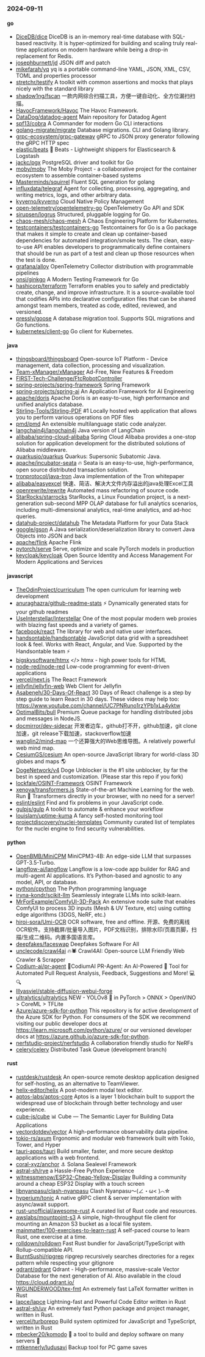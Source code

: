 ### 2024-09-11

#### go
* [DiceDB/dice](https://github.com/DiceDB/dice) DiceDB is an in-memory real-time database with SQL-based reactivity. It is hyper-optimized for building and scaling truly real-time applications on modern hardware while being a drop-in replacement for Redis.
* [josephburnett/jd](https://github.com/josephburnett/jd) JSON diff and patch
* [mikefarah/yq](https://github.com/mikefarah/yq) yq is a portable command-line YAML, JSON, XML, CSV, TOML and properties processor
* [stretchr/testify](https://github.com/stretchr/testify) A toolkit with common assertions and mocks that plays nicely with the standard library
* [shadow1ng/fscan](https://github.com/shadow1ng/fscan) 一款内网综合扫描工具，方便一键自动化、全方位漏扫扫描。
* [HavocFramework/Havoc](https://github.com/HavocFramework/Havoc) The Havoc Framework.
* [DataDog/datadog-agent](https://github.com/DataDog/datadog-agent) Main repository for Datadog Agent
* [spf13/cobra](https://github.com/spf13/cobra) A Commander for modern Go CLI interactions
* [golang-migrate/migrate](https://github.com/golang-migrate/migrate) Database migrations. CLI and Golang library.
* [grpc-ecosystem/grpc-gateway](https://github.com/grpc-ecosystem/grpc-gateway) gRPC to JSON proxy generator following the gRPC HTTP spec
* [elastic/beats](https://github.com/elastic/beats) 🐠 Beats - Lightweight shippers for Elasticsearch & Logstash
* [jackc/pgx](https://github.com/jackc/pgx) PostgreSQL driver and toolkit for Go
* [moby/moby](https://github.com/moby/moby) The Moby Project - a collaborative project for the container ecosystem to assemble container-based systems
* [Masterminds/squirrel](https://github.com/Masterminds/squirrel) Fluent SQL generation for golang
* [influxdata/telegraf](https://github.com/influxdata/telegraf) Agent for collecting, processing, aggregating, and writing metrics, logs, and other arbitrary data.
* [kyverno/kyverno](https://github.com/kyverno/kyverno) Cloud Native Policy Management
* [open-telemetry/opentelemetry-go](https://github.com/open-telemetry/opentelemetry-go) OpenTelemetry Go API and SDK
* [sirupsen/logrus](https://github.com/sirupsen/logrus) Structured, pluggable logging for Go.
* [chaos-mesh/chaos-mesh](https://github.com/chaos-mesh/chaos-mesh) A Chaos Engineering Platform for Kubernetes.
* [testcontainers/testcontainers-go](https://github.com/testcontainers/testcontainers-go) Testcontainers for Go is a Go package that makes it simple to create and clean up container-based dependencies for automated integration/smoke tests. The clean, easy-to-use API enables developers to programmatically define containers that should be run as part of a test and clean up those resources when the test is done.
* [grafana/alloy](https://github.com/grafana/alloy) OpenTelemetry Collector distribution with programmable pipelines
* [onsi/ginkgo](https://github.com/onsi/ginkgo) A Modern Testing Framework for Go
* [hashicorp/terraform](https://github.com/hashicorp/terraform) Terraform enables you to safely and predictably create, change, and improve infrastructure. It is a source-available tool that codifies APIs into declarative configuration files that can be shared amongst team members, treated as code, edited, reviewed, and versioned.
* [pressly/goose](https://github.com/pressly/goose) A database migration tool. Supports SQL migrations and Go functions.
* [kubernetes/client-go](https://github.com/kubernetes/client-go) Go client for Kubernetes.

#### java
* [thingsboard/thingsboard](https://github.com/thingsboard/thingsboard) Open-source IoT Platform - Device management, data collection, processing and visualization.
* [Team-xManager/xManager](https://github.com/Team-xManager/xManager) Ad-Free, New Features & Freedom
* [FIRST-Tech-Challenge/FtcRobotController](https://github.com/FIRST-Tech-Challenge/FtcRobotController)
* [spring-projects/spring-framework](https://github.com/spring-projects/spring-framework) Spring Framework
* [spring-projects/spring-ai](https://github.com/spring-projects/spring-ai) An Application Framework for AI Engineering
* [apache/doris](https://github.com/apache/doris) Apache Doris is an easy-to-use, high performance and unified analytics database.
* [Stirling-Tools/Stirling-PDF](https://github.com/Stirling-Tools/Stirling-PDF) #1 Locally hosted web application that allows you to perform various operations on PDF files
* [pmd/pmd](https://github.com/pmd/pmd) An extensible multilanguage static code analyzer.
* [langchain4j/langchain4j](https://github.com/langchain4j/langchain4j) Java version of LangChain
* [alibaba/spring-cloud-alibaba](https://github.com/alibaba/spring-cloud-alibaba) Spring Cloud Alibaba provides a one-stop solution for application development for the distributed solutions of Alibaba middleware.
* [quarkusio/quarkus](https://github.com/quarkusio/quarkus) Quarkus: Supersonic Subatomic Java.
* [apache/incubator-seata](https://github.com/apache/incubator-seata) 🔥 Seata is an easy-to-use, high-performance, open source distributed transaction solution.
* [tronprotocol/java-tron](https://github.com/tronprotocol/java-tron) Java implementation of the Tron whitepaper
* [alibaba/easyexcel](https://github.com/alibaba/easyexcel) 快速、简洁、解决大文件内存溢出的java处理Excel工具
* [openrewrite/rewrite](https://github.com/openrewrite/rewrite) Automated mass refactoring of source code.
* [StarRocks/starrocks](https://github.com/StarRocks/starrocks) StarRocks, a Linux Foundation project, is a next-generation sub-second MPP OLAP database for full analytics scenarios, including multi-dimensional analytics, real-time analytics, and ad-hoc queries.
* [datahub-project/datahub](https://github.com/datahub-project/datahub) The Metadata Platform for your Data Stack
* [google/gson](https://github.com/google/gson) A Java serialization/deserialization library to convert Java Objects into JSON and back
* [apache/flink](https://github.com/apache/flink) Apache Flink
* [pytorch/serve](https://github.com/pytorch/serve) Serve, optimize and scale PyTorch models in production
* [keycloak/keycloak](https://github.com/keycloak/keycloak) Open Source Identity and Access Management For Modern Applications and Services

#### javascript
* [TheOdinProject/curriculum](https://github.com/TheOdinProject/curriculum) The open curriculum for learning web development
* [anuraghazra/github-readme-stats](https://github.com/anuraghazra/github-readme-stats) ⚡ Dynamically generated stats for your github readmes
* [UseInterstellar/Interstellar](https://github.com/UseInterstellar/Interstellar) One of the most popular modern web proxies with blazing fast speeds and a variety of games.
* [facebook/react](https://github.com/facebook/react) The library for web and native user interfaces.
* [handsontable/handsontable](https://github.com/handsontable/handsontable) JavaScript data grid with a spreadsheet look & feel. Works with React, Angular, and Vue. Supported by the Handsontable team ⚡
* [bigskysoftware/htmx](https://github.com/bigskysoftware/htmx) </> htmx - high power tools for HTML
* [node-red/node-red](https://github.com/node-red/node-red) Low-code programming for event-driven applications
* [vercel/next.js](https://github.com/vercel/next.js) The React Framework
* [jellyfin/jellyfin-web](https://github.com/jellyfin/jellyfin-web) Web Client for Jellyfin
* [Asabeneh/30-Days-Of-React](https://github.com/Asabeneh/30-Days-Of-React) 30 Days of React challenge is a step by step guide to learn React in 30 days. These videos may help too: https://www.youtube.com/channel/UC7PNRuno1rzYPb1xLa4yktw
* [OptimalBits/bull](https://github.com/OptimalBits/bull) Premium Queue package for handling distributed jobs and messages in NodeJS.
* [docmirror/dev-sidecar](https://github.com/docmirror/dev-sidecar) 开发者边车，github打不开，github加速，git clone加速，git release下载加速，stackoverflow加速
* [wanglin2/mind-map](https://github.com/wanglin2/mind-map) 一个还算强大的Web思维导图。A relatively powerful web mind map.
* [CesiumGS/cesium](https://github.com/CesiumGS/cesium) An open-source JavaScript library for world-class 3D globes and maps 🌎
* [DogeNetwork/v4](https://github.com/DogeNetwork/v4) Doge Unblocker is the #1 site unblocker, by far the best in speed and customization. (Please star this repo if you fork)
* [lockfale/OSINT-Framework](https://github.com/lockfale/OSINT-Framework) OSINT Framework
* [xenova/transformers.js](https://github.com/xenova/transformers.js) State-of-the-art Machine Learning for the web. Run 🤗 Transformers directly in your browser, with no need for a server!
* [eslint/eslint](https://github.com/eslint/eslint) Find and fix problems in your JavaScript code.
* [gulpjs/gulp](https://github.com/gulpjs/gulp) A toolkit to automate & enhance your workflow
* [louislam/uptime-kuma](https://github.com/louislam/uptime-kuma) A fancy self-hosted monitoring tool
* [projectdiscovery/nuclei-templates](https://github.com/projectdiscovery/nuclei-templates) Community curated list of templates for the nuclei engine to find security vulnerabilities.

#### python
* [OpenBMB/MiniCPM](https://github.com/OpenBMB/MiniCPM) MiniCPM3-4B: An edge-side LLM that surpasses GPT-3.5-Turbo.
* [langflow-ai/langflow](https://github.com/langflow-ai/langflow) Langflow is a low-code app builder for RAG and multi-agent AI applications. It’s Python-based and agnostic to any model, API, or database.
* [python/cpython](https://github.com/python/cpython) The Python programming language
* [iryna-kondr/scikit-llm](https://github.com/iryna-kondr/scikit-llm) Seamlessly integrate LLMs into scikit-learn.
* [MrForExample/ComfyUI-3D-Pack](https://github.com/MrForExample/ComfyUI-3D-Pack) An extensive node suite that enables ComfyUI to process 3D inputs (Mesh & UV Texture, etc) using cutting edge algorithms (3DGS, NeRF, etc.)
* [hiroi-sora/Umi-OCR](https://github.com/hiroi-sora/Umi-OCR) OCR software, free and offline. 开源、免费的离线OCR软件。支持截屏/批量导入图片，PDF文档识别，排除水印/页眉页脚，扫描/生成二维码。内置多国语言库。
* [deepfakes/faceswap](https://github.com/deepfakes/faceswap) Deepfakes Software For All
* [unclecode/crawl4ai](https://github.com/unclecode/crawl4ai) 🔥🕷️ Crawl4AI: Open-source LLM Friendly Web Crawler & Scrapper
* [Codium-ai/pr-agent](https://github.com/Codium-ai/pr-agent) 🚀CodiumAI PR-Agent: An AI-Powered 🤖 Tool for Automated Pull Request Analysis, Feedback, Suggestions and More! 💻🔍
* [lllyasviel/stable-diffusion-webui-forge](https://github.com/lllyasviel/stable-diffusion-webui-forge)
* [ultralytics/ultralytics](https://github.com/ultralytics/ultralytics) NEW - YOLOv8 🚀 in PyTorch > ONNX > OpenVINO > CoreML > TFLite
* [Azure/azure-sdk-for-python](https://github.com/Azure/azure-sdk-for-python) This repository is for active development of the Azure SDK for Python. For consumers of the SDK we recommend visiting our public developer docs at https://learn.microsoft.com/python/azure/ or our versioned developer docs at https://azure.github.io/azure-sdk-for-python.
* [nerfstudio-project/nerfstudio](https://github.com/nerfstudio-project/nerfstudio) A collaboration friendly studio for NeRFs
* [celery/celery](https://github.com/celery/celery) Distributed Task Queue (development branch)

#### rust
* [rustdesk/rustdesk](https://github.com/rustdesk/rustdesk) An open-source remote desktop application designed for self-hosting, as an alternative to TeamViewer.
* [helix-editor/helix](https://github.com/helix-editor/helix) A post-modern modal text editor.
* [aptos-labs/aptos-core](https://github.com/aptos-labs/aptos-core) Aptos is a layer 1 blockchain built to support the widespread use of blockchain through better technology and user experience.
* [cube-js/cube](https://github.com/cube-js/cube) 📊 Cube — The Semantic Layer for Building Data Applications
* [vectordotdev/vector](https://github.com/vectordotdev/vector) A high-performance observability data pipeline.
* [tokio-rs/axum](https://github.com/tokio-rs/axum) Ergonomic and modular web framework built with Tokio, Tower, and Hyper
* [tauri-apps/tauri](https://github.com/tauri-apps/tauri) Build smaller, faster, and more secure desktop applications with a web frontend.
* [coral-xyz/anchor](https://github.com/coral-xyz/anchor) ⚓ Solana Sealevel Framework
* [astral-sh/rye](https://github.com/astral-sh/rye) a Hassle-Free Python Experience
* [witnessmenow/ESP32-Cheap-Yellow-Display](https://github.com/witnessmenow/ESP32-Cheap-Yellow-Display) Building a community around a cheap ESP32 Display with a touch screen
* [libnyanpasu/clash-nyanpasu](https://github.com/libnyanpasu/clash-nyanpasu) Clash Nyanpasu～(∠・ω< )⌒☆​
* [hyperium/tonic](https://github.com/hyperium/tonic) A native gRPC client & server implementation with async/await support.
* [rust-unofficial/awesome-rust](https://github.com/rust-unofficial/awesome-rust) A curated list of Rust code and resources.
* [awslabs/mountpoint-s3](https://github.com/awslabs/mountpoint-s3) A simple, high-throughput file client for mounting an Amazon S3 bucket as a local file system.
* [mainmatter/100-exercises-to-learn-rust](https://github.com/mainmatter/100-exercises-to-learn-rust) A self-paced course to learn Rust, one exercise at a time.
* [rolldown/rolldown](https://github.com/rolldown/rolldown) Fast Rust bundler for JavaScript/TypeScript with Rollup-compatible API.
* [BurntSushi/ripgrep](https://github.com/BurntSushi/ripgrep) ripgrep recursively searches directories for a regex pattern while respecting your gitignore
* [qdrant/qdrant](https://github.com/qdrant/qdrant) Qdrant - High-performance, massive-scale Vector Database for the next generation of AI. Also available in the cloud https://cloud.qdrant.io/
* [WGUNDERWOOD/tex-fmt](https://github.com/WGUNDERWOOD/tex-fmt) An extremely fast LaTeX formatter written in Rust
* [lapce/lapce](https://github.com/lapce/lapce) Lightning-fast and Powerful Code Editor written in Rust
* [astral-sh/uv](https://github.com/astral-sh/uv) An extremely fast Python package and project manager, written in Rust.
* [vercel/turborepo](https://github.com/vercel/turborepo) Build system optimized for JavaScript and TypeScript, written in Rust
* [mbecker20/komodo](https://github.com/mbecker20/komodo) 🦎 a tool to build and deploy software on many servers 🦎
* [mtkennerly/ludusavi](https://github.com/mtkennerly/ludusavi) Backup tool for PC game saves
